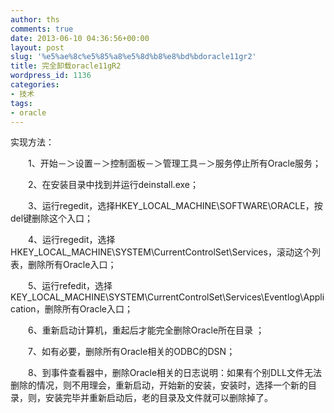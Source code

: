 ```yaml
---
author: ths
comments: true
date: 2013-06-10 04:36:56+00:00
layout: post
slug: '%e5%ae%8c%e5%85%a8%e5%8d%b8%e8%bd%bdoracle11gr2'
title: 完全卸载oracle11gR2
wordpress_id: 1136
categories:
- 技术
tags:
- oracle
---
```


实现方法：





　　1、开始－＞设置－＞控制面板－＞管理工具－＞服务停止所有Oracle服务；





　　2、在安装目录中找到并运行deinstall.exe；





　　3、运行regedit，选择HKEY_LOCAL_MACHINE\SOFTWARE\ORACLE，按del键删除这个入口；





　　4、运行regedit，选择HKEY_LOCAL_MACHINE\SYSTEM\CurrentControlSet\Services，滚动这个列表，删除所有Oracle入口；





　　5、运行refedit，选择KEY_LOCAL_MACHINE\SYSTEM\CurrentControlSet\Services\Eventlog\Application，删除所有Oracle入口；





　　6、重新启动计算机，重起后才能完全删除Oracle所在目录 ；





　　7、如有必要，删除所有Oracle相关的ODBC的DSN；





　　8、到事件查看器中，删除Oracle相关的日志说明：如果有个别DLL文件无法删除的情况，则不用理会，重新启动，开始新的安装，安装时，选择一个新的目录，则，安装完毕并重新启动后，老的目录及文件就可以删除掉了。



